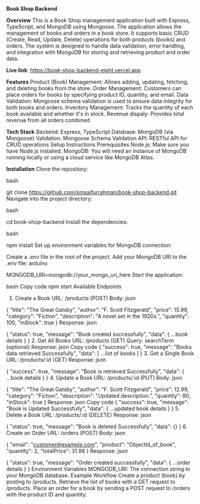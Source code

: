 **Book Shop Backend**

**Overview**
This is a Book Shop management application built with Express, TypeScript, and MongoDB using Mongoose. The application allows the management of books and orders in a book store. It supports basic CRUD (Create, Read, Update, Delete) operations for both products (books) and orders. The system is designed to handle data validation, error handling, and integration with MongoDB for storing and retrieving product and order data.

**Live link**: https://book-shop-backend-eight.vercel.app

**Features**
Product (Book) Management: Allows adding, updating, fetching, and deleting books from the store.
Order Management: Customers can place orders for books by specifying product ID, quantity, and email.
Data Validation: Mongoose schema validation is used to ensure data integrity for both books and orders.
Inventory Management: Tracks the quantity of each book available and whether it's in stock.
Revenue dispaly: Provides total revenue from all orders combined


**Tech Stack**
Backend: Express, TypeScript
Database: MongoDB (via Mongoose)
Validation: Mongoose Schema Validation
API: RESTful API for CRUD operations
Setup Instructions
Prerequisites
Node.js: Make sure you have Node.js installed.
MongoDB: You will need an instance of MongoDB running locally or using a cloud service like MongoDB Atlas.


**Installation**
Clone the repository:

bash

git clone https://github.com/smsaifurrahman/book-shop-backend.git
Navigate into the project directory:

bash

cd book-shop-backend
Install the dependencies:

bash

npm install
Set up environment variables for MongoDB connection:

Create a .env file in the root of the project.
Add your MongoDB URI to the .env file:
arduino


MONGODB_URI=mongodb://your_mongo_uri_here
Start the application:

bash
Copy code
npm start
Available Endpoints
1. Create a Book
URL: /products (POST)
Body:
json

{
  "title": "The Great Gatsby",
  "author": "F. Scott Fitzgerald",
  "price": 15.99,
  "category": "Fiction",
  "description": "A novel set in the 1920s.",
  "quantity": 100,
  "inStock": true
}
Response:
json

{
  "status": true,
  "message": "Book created successfully",
  "data": { ...book details }
}
2. Get All Books
URL: /products (GET)
Query: searchTerm (optional)
Response:
json
Copy code
{
  "success": true,
  "message": "Books data retrieved Successfully",
  "data": [ ...list of books ]
}
3. Get a Single Book
URL: /products/:id (GET)
Response:
json

{
  "success": true,
  "message": "Book is retrieved Successfully",
  "data": { ...book details }
}
4. Update a Book
URL: /products/:id (PUT)
Body:
json

{
  "title": "The Great Gatsby",
  "author": "F. Scott Fitzgerald",
  "price": 12.99,
  "category": "Fiction",
  "description": "Updated description.",
  "quantity": 80,
  "inStock": true
}
Response:
json
Copy code
{
  "success": true,
  "message": "Book is Updated Successfully",
  "data": { ...updated book details }
}
5. Delete a Book
URL: /products/:id (DELETE)
Response:
json

{
  "status": true,
  "message": "Book is deleted Successfully",
  "data": {}
}
6. Create an Order
URL: /orders (POST)
Body:
json

{
  "email": "customer@example.com",
  "product": "ObjectId_of_book",
  "quantity": 2,
  "totalPrice": 31.98
}
Response:
json

{
  "status": true,
  "message": "Order created successfully",
  "data": { ...order details }
}
Environment Variables
MONGODB_URI: The connection string to your MongoDB database.
Example Workflow
Create a product (book) by posting to /products.
Retrieve the list of books with a GET request to /products.
Place an order for a book by sending a POST request to /orders with the product ID and quantity.
